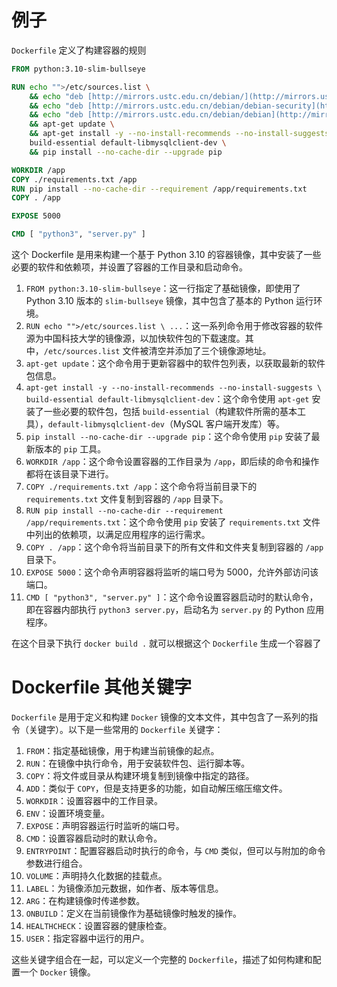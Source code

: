 # 例子
`Dockerfile` 定义了构建容器的规则
```Dockerfile
FROM python:3.10-slim-bullseye

RUN echo "">/etc/sources.list \
	&& echo "deb [http://mirrors.ustc.edu.cn/debian/](http://mirrors.ustc.edu.cn/debian/) buster main">>/etc/sources.list \
	&& echo "deb [http://mirrors.ustc.edu.cn/debian/debian-security](http://mirrors.ustc.edu.cn/debian/debian-security) buster/updates main">>/etc/sources.list \
	&& echo "deb [http://mirrors.ustc.edu.cn/debian/debian](http://mirrors.ustc.edu.cn/debian/debian) buster-updates main">>/etc/sources.list \
	&& apt-get update \
	&& apt-get install -y --no-install-recommends --no-install-suggests \
	build-essential default-libmysqlclient-dev \
	&& pip install --no-cache-dir --upgrade pip

WORKDIR /app  
COPY ./requirements.txt /app  
RUN pip install --no-cache-dir --requirement /app/requirements.txt  
COPY . /app

EXPOSE 5000

CMD [ "python3", "server.py" ]
```

这个 Dockerfile 是用来构建一个基于 Python 3.10 的容器镜像，其中安装了一些必要的软件和依赖项，并设置了容器的工作目录和启动命令。
1. `FROM python:3.10-slim-bullseye`：这一行指定了基础镜像，即使用了 Python 3.10 版本的 `slim-bullseye` 镜像，其中包含了基本的 Python 运行环境。
2. `RUN echo "">/etc/sources.list \ ...`：这一系列命令用于修改容器的软件源为中国科技大学的镜像源，以加快软件包的下载速度。其中，`/etc/sources.list` 文件被清空并添加了三个镜像源地址。
3. `apt-get update`：这个命令用于更新容器中的软件包列表，以获取最新的软件包信息。
4. `apt-get install -y --no-install-recommends --no-install-suggests \ build-essential default-libmysqlclient-dev`：这个命令使用 `apt-get` 安装了一些必要的软件包，包括 `build-essential`（构建软件所需的基本工具），`default-libmysqlclient-dev`（MySQL 客户端开发库）等。
5. `pip install --no-cache-dir --upgrade pip`：这个命令使用 `pip` 安装了最新版本的 `pip` 工具。
6. `WORKDIR /app`：这个命令设置容器的工作目录为 `/app`，即后续的命令和操作都将在该目录下进行。
7. `COPY ./requirements.txt /app`：这个命令将当前目录下的 `requirements.txt` 文件复制到容器的 `/app` 目录下。
8. `RUN pip install --no-cache-dir --requirement /app/requirements.txt`：这个命令使用 `pip` 安装了 `requirements.txt` 文件中列出的依赖项，以满足应用程序的运行需求。
9. `COPY . /app`：这个命令将当前目录下的所有文件和文件夹复制到容器的 `/app` 目录下。
10. `EXPOSE 5000`：这个命令声明容器将监听的端口号为 5000，允许外部访问该端口。
11. `CMD [ "python3", "server.py" ]`：这个命令设置容器启动时的默认命令，即在容器内部执行 `python3 server.py`，启动名为 `server.py` 的 Python 应用程序。

在这个目录下执行 `docker build .` 就可以根据这个 `Dockerfile` 生成一个容器了

# Dockerfile 其他关键字
`Dockerfile` 是用于定义和构建 `Docker` 镜像的文本文件，其中包含了一系列的指令（关键字）。以下是一些常用的 `Dockerfile` 关键字：
1. `FROM`：指定基础镜像，用于构建当前镜像的起点。
2. `RUN`：在镜像中执行命令，用于安装软件包、运行脚本等。
3. `COPY`：将文件或目录从构建环境复制到镜像中指定的路径。
4. `ADD`：类似于 `COPY`，但是支持更多的功能，如自动解压缩压缩文件。
5. `WORKDIR`：设置容器中的工作目录。
6. `ENV`：设置环境变量。
7. `EXPOSE`：声明容器运行时监听的端口号。
8. `CMD`：设置容器启动时的默认命令。
9. `ENTRYPOINT`：配置容器启动时执行的命令，与 `CMD` 类似，但可以与附加的命令参数进行组合。
10. `VOLUME`：声明持久化数据的挂载点。
11. `LABEL`：为镜像添加元数据，如作者、版本等信息。
12. `ARG`：在构建镜像时传递参数。
13. `ONBUILD`：定义在当前镜像作为基础镜像时触发的操作。
14. `HEALTHCHECK`：设置容器的健康检查。
15. `USER`：指定容器中运行的用户。

这些关键字组合在一起，可以定义一个完整的 `Dockerfile`，描述了如何构建和配置一个 `Docker` 镜像。